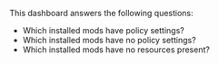 This dashboard answers the following questions:

- Which installed mods have policy settings?
- Which installed mods have no policy settings?
- Which installed mods have no resources present?